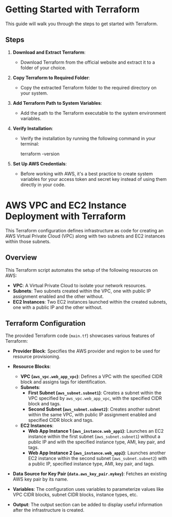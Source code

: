 # Getting Started with Terraform

This guide will walk you through the steps to get started with Terraform.

## Steps

1. **Download and Extract Terraform**: 
   - Download Terraform from the official website and extract it to a folder of your choice.

2. **Copy Terraform to Required Folder**: 
   - Copy the extracted Terraform folder to the required directory on your system.

3. **Add Terraform Path to System Variables**: 
   - Add the path to the Terraform executable to the system environment variables.

4. **Verify Installation**: 
   - Verify the installation by running the following command in your terminal:
    
     terraform -version
    

5. **Set Up AWS Credentials**: 
   - Before working with AWS, it's a best practice to create system variables for your access token and secret key instead of using them directly in your code.

# AWS VPC and EC2 Instance Deployment with Terraform

This Terraform configuration defines infrastructure as code for creating an AWS Virtual Private Cloud (VPC) along with two subnets and EC2 instances within those subnets.

## Overview

This Terraform script automates the setup of the following resources on AWS:
- **VPC**: A Virtual Private Cloud to isolate your network resources.
- **Subnets**: Two subnets created within the VPC, one with public IP assignment enabled and the other without.
- **EC2 Instances**: Two EC2 instances launched within the created subnets, one with a public IP and the other without.


## Terraform Configuration

The provided Terraform code (`main.tf`) showcases various features of Terraform:

- **Provider Block**: Specifies the AWS provider and region to be used for resource provisioning.

- **Resource Blocks**:
  - **VPC (`aws_vpc.web_app_vpc`)**: Defines a VPC with the specified CIDR block and assigns tags for identification.
  - **Subnets**:
    - **First Subnet (`aws_subnet.subnet1`)**: Creates a subnet within the VPC specified by `aws_vpc.web_app_vpc`, with the specified CIDR block and tags.
    - **Second Subnet (`aws_subnet.subnet2`)**: Creates another subnet within the same VPC, with public IP assignment enabled and specified CIDR block and tags.
  - **EC2 Instances**:
    - **Web App Instance 1 (`aws_instance.web_app1`)**: Launches an EC2 instance within the first subnet (`aws_subnet.subnet1`) without a public IP and with the specified instance type, AMI, key pair, and tags.
    - **Web App Instance 2 (`aws_instance.web_app2`)**: Launches another EC2 instance within the second subnet (`aws_subnet.subnet2`) with a public IP, specified instance type, AMI, key pair, and tags.

- **Data Source for Key Pair (`data.aws_key_pair.mykey`)**: Fetches an existing AWS key pair by its name.

- **Variables**: The configuration uses variables to parameterize values like VPC CIDR blocks, subnet CIDR blocks, instance types, etc.

- **Output**: The output section can be added to display useful information after the infrastructure is created.

    
